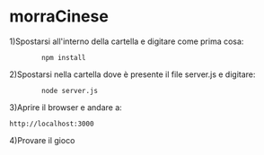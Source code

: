 # morraCinese

1)Spostarsi all'interno della cartella e digitare come prima cosa:

			npm install


2)Spostarsi nella cartella dove è presente il file server.js e digitare:

			node server.js


3)Aprire il browser e andare a:

	http://localhost:3000


4)Provare il gioco
